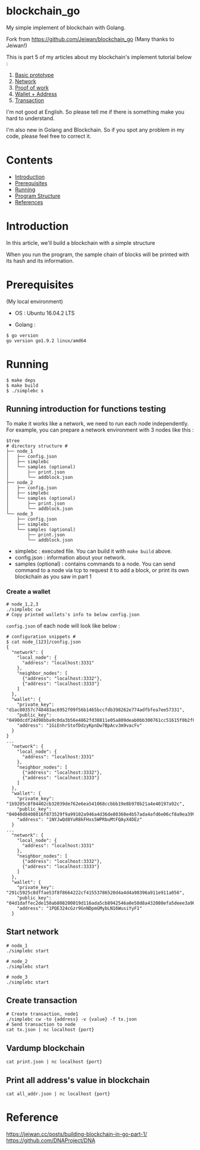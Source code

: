 # blockchain_go
My simple implement of blockchain with Golang.

Fork from https://github.com/Jeiwan/blockchain_go
(Many thanks to Jeiwan!)

This is part 5 of my articles about my blockchain's implement tutorial below :

1. [Basic prototype](https://github.com/mytv1/blockchain_go/tree/part_1)
2. [Network](https://github.com/mytv1/blockchain_go/tree/part_2)
3. [Proof of work](https://github.com/mytv1/blockchain_go/tree/part_3)
4. [Wallet + Address](https://github.com/mytv1/blockchain_go/tree/part_4)
5. [Transaction](https://github.com/mytv1/blockchain_go/tree/part_5)

I'm not good at English. So please tell me if there is something make you hard to understand.

I'm also new in Golang and Blockchain. So if you spot any problem in my code, please feel free to correct it.

# Contents
- [Introduction](#introduction)
- [Prerequisites](#prerequisites)
- [Running](#running)
- [Program Structure](#structure)
- [References](#references)

# Introduction
In this article, we'll build a blockchain with a simple structure

When you run the program, the sample chain of blocks will be printed with its hash and its information.

# Prerequisites
(My local environment)

+ OS : Ubuntu 16.04.2 LTS

+ Golang :
```
$ go version
go version go1.9.2 linux/amd64
```
# Running
```
$ make deps
$ make build
$ ./simplebc s
```

## Running introduction for functions testing
To make it works like a network, we need to run each node independently. For example, you can prepare a network environment with 3 nodes like this :

```shell
$tree
# directory structure #
├── node_1
│   ├── config.json
│   ├── simplebc
│   └── samples (optional)
│       ├── print.json
│       └── addblock.json
├── node_2
│   ├── config.json
│   ├── simplebc
│   └── samples (optional)
│       ├── print.json
│       └── addblock.json
└── node_3
    ├── config.json
    ├── simplebc
    └── samples (optional)
        ├── print.json
        └── addblock.json

```

* simplebc : executed file. You can build it with `make build` above.
* config.json : information about your network.
* samples (optional) : contains commands to a node. You can send command to a node via tcp to request it to add a block, or print its own blockchain as you saw in part 1

### Create a wallet
```shell
# node_1,2,3
./simplebc cw
# Copy printed wallets's info to below config.json
```

`config.json` of each node will look like below :

```shell
# configuration snippets #
$ cat node_[123]/config.json
{
  "network": {
    "local_node": {
      "address": "localhost:3331"
    },
    "neighbor_nodes": [
      {"address": "localhost:3332"},
      {"address": "localhost:3333"}
    ]
  },
  "wallet": {
    "private_key": "d1ac80357c748483ac6952f09f56b1465bccfdb398262e774adfbfea7ee57331",
    "public_key": "0490dcdf24d98bba9c0da3b56e4862fd38811e05a809deab0bb300761cc51615f0b2f05f46294ae6b313f08b6d074d900efb56f80ef8c3e131119b1e800e47c0fd",
    "address": "1GiEnhrStofDdzyKpnDw7BpAcv3m9vacFv"
  }
}
...
  "network": {
    "local_node": {
      "address": "localhost:3331"
    },
    "neighbor_nodes": [
      {"address": "localhost:3332"},
      {"address": "localhost:3333"}
    ]
  },
  "wallet": {
    "private_key": "1b9205c8f84402cb32039de762e6ea541068ccbbb19e8b978b21a4e40197a92c",
    "public_key": "04040d8408016f873529f9a99102a946a4d36de80360e4b57ada4afd6e06cf8a9ea399aacea0d18605bba464d2d888adbdc0b6b9dd94a4f7e50a98b94ed907b2ac",
    "address": "1NYJwQd8YuR8kFHxs5WPRbuMtFQAyX4DEz"
  }
...
  "network": {
    "local_node": {
      "address": "localhost:3331"
    },
    "neighbor_nodes": [
      {"address": "localhost:3332"},
      {"address": "localhost:3333"}
    ]
  },
  "wallet": {
    "private_key": "291c5925c8dffae53f8f8664222cf41553786520d4a4d4a98396a911e911a056",
    "public_key": "04d1daffec2de150ab808200019d116ada5cb8942546a0e50d8a432080efa5deee3a9027267c2f5e93ef54d8a4948941c6a6cdf48aeee5b59be4f157e3f1ec2f43",
    "address": "1PQE324cGzr9GnNDpmGMybLN16WusiYyF1"
  }
```

## Start network

```shell
# node_1
./simplebc start

# node_2
./simplebc start

# node_3
./simplebc start
```

## Create transaction
```shell
# Create transaction, node1
./simplebc cw -to {address} -v {value} -f tx.json
# Send transaction to node
cat tx.json | nc localhost {port}
```

## Vardump blockchain
```shell
cat print.json | nc localhost {port}
```

## Print all address's value in blockchain
```shell
cat all_addr.json | nc localhost {port}
```

# Reference
https://jeiwan.cc/posts/building-blockchain-in-go-part-1/
https://github.com/DNAProject/DNA
